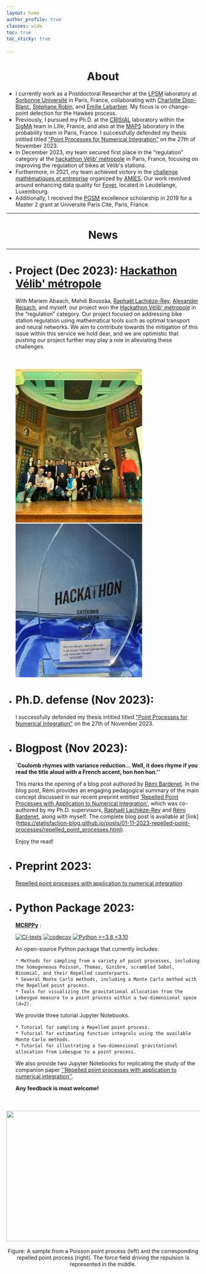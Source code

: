 ```yaml
---
layout: home
author_profile: true
classes: wide
toc: true
toc_sticky: true

---
```

<center> <h1>About</h1> </center>

* I currently work as a Postdoctoral Researcher at the [LPSM](https://www.lpsm.paris/) laboratory at [Sorbonne Université](https://www.sorbonne-universite.fr/) in Paris, France, collaborating with [Charlotte Dion-Blanc](https://sites.google.com/site/charlottedionblanc/), [Stéphane Robin](https://www.pantheonsorbonne.fr/page-perso/strobin), and [Emilie Lebarbier](https://www.parisnanterre.fr/mme-emilie-lebarbier). My focus is on change-point detection for the Hawkes process.
* Previously, I pursued my Ph.D. at the [CRIStAL](https://www.cristal.univ-lille.fr/) laboratory within the [SigMA](https://www.cristal.univ-lille.fr/?rubrique27&eid=30) team in Lille, France, and also at the [MAP5](https://map5.mi.parisdescartes.fr/) laboratory in the probability team in Paris, France. I successfully defended my thesis intitled  titled ["Point Processes for Numerical Integration"](https://www.theses.fr/s331068) on the 27th of November 2023.
* In December 2023, my team secured first place in the “regulation” category at the [hackathon Vélib' métropole](https://blog.velib-metropole.fr/hackathon/) in Paris, France, focusing on improving the regulation of bikes at Vélib's stations.
* Furthermore, in 2021, my team achieved victory in the [challenge mathématiques et entreprise](https://challenge-maths.sciencesconf.org/) organized by [AMIES](https://www.agence-maths-entreprises.fr/public/pages/index.html). Our work revolved around enhancing data quality for [Foyer](https://www.foyer.lu/en/homepage), located in Leudelange, Luxembourg.
* Additionally, I received the [PGSM](https://applications.sciencesmaths-paris.fr/fr/les-laureats-du-programme-pgsm-master-850.htm#:~:text=France-,HAWAT,-Diala) excellence scholarship in 2019 for a Master 2 grant at Université Paris Cité, Paris, France.

------------------------------

<center> <h1>News </h1> </center>

------------------------------

* # Project (Dec 2023): [Hackathon Vélib' métropole](https://blog.velib-metropole.fr/hackathon/)
   
  With Mariem Abaach, Mehdi Boussâa, [Raphaël Lachièze-Rey](https://helios2.mi.parisdescartes.fr/~rlachiez/), [Alexander Reisach](https://scriddie.github.io/), and myself, our project won the [Hackathon Vélib' métropole](https://blog.velib-metropole.fr/hackathon/) in the “regulation” category.
  Our project focused on addressing bike station regulation using mathematical tools such as optimal transport and neural networks. 
  We aim to contribute towards the mitigation of this issue within this service we hold dear, and we are optimistic that pushing our project further may play a role in alleviating these challenges.

  <div align="left" style="margin-top: 50px">
  <img src="assets/images/winner_picture.jpeg" align="bottom" style="width:330px;height:400px;">
  <img src="assets/images/trophy_hackathon_2023.jpeg" align="bottom" style="width:330px;height:400px;">
  </div> 
  <!-- For more details, check the [Projects](Projects) section. -->


* # Ph.D. defense (Nov 2023): 
  I successfully defended my thesis intitled  titled ["Point Processes for Numerical Integration"](https://www.theses.fr/s331068) on the 27th of November 2023.

* # Blogpost (Nov 2023): 

    **`Coulomb rhymes with variance reduction… Well, it does rhyme if you read the title aloud with a French accent, hon hon hon.''**

    This marks the opening of a blog post authored by [Rémi Bardenet](https://rbardenet.github.io/).
    In the blog post, Rémi provides an engaging pedagogical summary of the main concept discussed in our recent preprint entitled ['Repelled Point Processes with Application to Numerical Integration'](https://arxiv.org/abs/2308.04825), which was co-authored by my Ph.D. supervisors, [Raphaêl Lachièze-Rey](https://helios2.mi.parisdescartes.fr/~rlachiez/) and [Rémi Bardenet](https://rbardenet.github.io/), along with myself.
    The complete blog post is available at [link] (<https://statisfaction-blog.github.io/posts/01-11-2023-repelled-point-processes/repelled_point_processes.html>).

    Enjoy the read!

* # Preprint 2023: 

    [Repelled point processes with application to numerical integration](https://arxiv.org/abs/2308.04825)

* # Python Package 2023:

    **[MCRPPy](https://github.com/dhawat/MCRPPy)** :

    [![CI-tests](https://github.com/dhawat/MCRPPy/actions/workflows/ci.yml/badge.svg)](https://github.com/dhawat/MCRPPy/actions/workflows/ci.yml)
    [![codecov](https://codecov.io/gh/dhawat/MCRPPy/branch/main/graph/badge.svg?token=CODECOV_TOKEN)](https://codecov.io/gh/dhawat/MCRPPy)
    [![Python >=3.8,<3.10](https://img.shields.io/badge/python->=3.8,<3.10-blue.svg)](https://www.python.org/downloads/release/python-371/)

    An open-source Python package that currently includes:

      * Methods for sampling from a variety of point processes, including the homogeneous Poisson, Thomas, Ginibre, scrambled Sobol, Binomial, and their Repelled counterparts.
      * Several Monte Carlo methods, including a Monte Carlo method with the Repelled point process.
      * Tools for visualizing the gravitational allocation from the Lebesgue measure to a point process within a two-dimensional space (d=2).

    We provide three tutorial Jupyter Notebooks.

      * Tutorial for sampling a Repelled point process.
      * Tutorial for estimating function integrals using the available Monte Carlo methods.
      * Tutorial for illustrating a two-dimensional gravitational allocation from Lebesgue to a point process.

    We also provide two Jupyter Notebooks for replicating the study of the companion paper
    [''Repelled point processes with application to numerical integration''](https://arxiv.org/abs/2308.04825).

    **Any feedback is most welcome!**

<div align="middle" style="margin-top: 50px">
  <img src="{{ site.url }}{{ site.baseurl }}/assets/images/poisson_and_repelled_and_force.png" alt="" style="width:950px;height:340px;">
  <p>Figure: A sample from a Poisson point process (left) and the corresponding repelled point process (right). The force field driving the repulsion is represented in the middle.</p>
</div>

<!-- ----------------------------

<div align="middle" style="margin-top: 50px">

  <a href="https://www.cristal.univ-lille.fr/en"><img class='logo' alt="logo_cristal" src="assets/images/logo_cristal.png" align="bottom" style="width:170px;height:65px;"></a>

  <a href="https://www.univ-lille.fr/home/"> <img class='logo' alt="logo_ulcille2" src="assets/images/logo_ulille2.png" align="bottom" style="width:170px;height:100px;"></a>

  <a href="https://map5.mi.parisdescartes.fr/"> <img class='logo' alt="logo_alpha3" src="assets/images/logo_alpha3.png" align="bottom" style="width:170px;height:80px;"></a>

   <a href="https://u-paris.fr/en/"> <img class='logo' alt="logo_aparis" src="assets/images/logo_cnrs.png" align="bottom" style="width:170px;height:100px;"></a>

</div> -->
